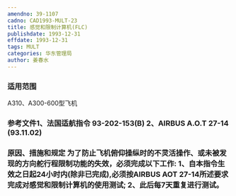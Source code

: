```yaml
---
amendno: 39-1107
cadno: CAD1993-MULT-23
title: 感觉和限制计算机(FLC)
publishdate: 1993-12-31
effdate: 1993-12-31
tags: MULT
categories: 华东管理局
author: 姜春水
---
```


### 适用范围 
A310、A300-600型飞机

<!--more-->
### 参考文件1、法国适航指令 93-202-153(B) 2、AIRBUS A.O.T  27-14 (93.11.02) 

### 原因、措施和规定     为了防止飞机俯仰操纵时的不灵活操作、或未被发现的方向舵行程限制功能的失效，必须完成以下工作: 1、自本指令生效之日起24小时内(除非已完成),必须按AIRBUS AOT 27-14所述要求完成对感觉和限制计算机的使用测试;     2、此后每7天重复进行测试。
